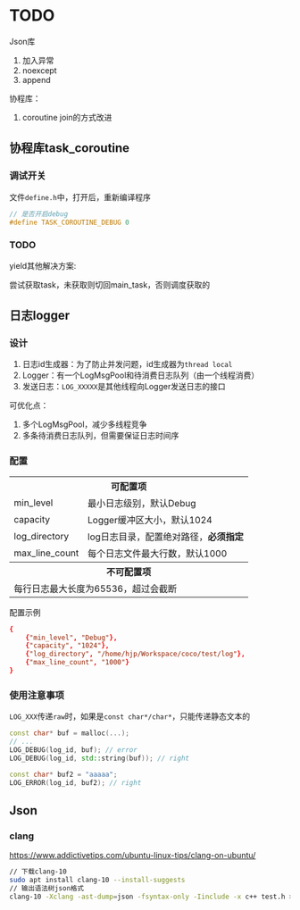 # TODO

Json库
1. 加入异常
2. noexcept
3. append

协程库：
1. coroutine join的方式改进

## 协程库task_coroutine

### 调试开关

文件`define.h`中，打开后，重新编译程序

```c++
// 是否开启debug
#define TASK_COROUTINE_DEBUG 0
```

### TODO

yield其他解决方案:

尝试获取task，未获取则切回main_task，否则调度获取的

## 日志logger

### 设计

1. 日志id生成器：为了防止并发问题，id生成器为`thread local`
2. Logger：有一个LogMsgPool和待消费日志队列（由一个线程消费）
3. 发送日志：`LOG_XXXXX`是其他线程向Logger发送日志的接口

可优化点：
1. 多个LogMsgPool，减少多线程竞争
2. 多条待消费日志队列，但需要保证日志时间序

### 配置

<table>
    <tr>
        <th colspan = 2>可配置项</th>
    </tr>
    <tr>
        <td>min_level</td>
        <td>最小日志级别，默认Debug</td>
    </tr>
    <tr>
        <td>capacity</td>
        <td>Logger缓冲区大小，默认1024</td>
    </tr>
    <tr>
        <td>log_directory</td>
        <td>log日志目录，配置绝对路径，<b>必须指定</b></td>
    </tr>
    <tr>
        <td>max_line_count</td>
        <td>每个日志文件最大行数，默认1000</td>
    </tr>
    <tr>
        <th colspan = 2>不可配置项</th>
    </tr>
    <tr>
        <td colspan = 2>每行日志最大长度为65536，超过会截断</td>
    </tr>
</table>

配置示例

```conf
{
    {"min_level", "Debug"},
    {"capacity", "1024"},
    {"log_directory", "/home/hjp/Workspace/coco/test/log"},
    {"max_line_count", "1000"}
}
```

### 使用注意事项

`LOG_XXX`传递`raw`时，如果是`const char*/char*`，只能传递静态文本的
```c++
const char* buf = malloc(...); 
// ...
LOG_DEBUG(log_id, buf); // error
LOG_DEBUG(log_id, std::string(buf)); // right

const char* buf2 = "aaaaa";
LOG_ERROR(log_id, buf2); // right
```

## Json

### clang

https://www.addictivetips.com/ubuntu-linux-tips/clang-on-ubuntu/

```bash
// 下载clang-10
sudo apt install clang-10 --install-suggests
// 输出语法树json格式
clang-10 -Xclang -ast-dump=json -fsyntax-only -Iinclude -x c++ test.h > out.json
```